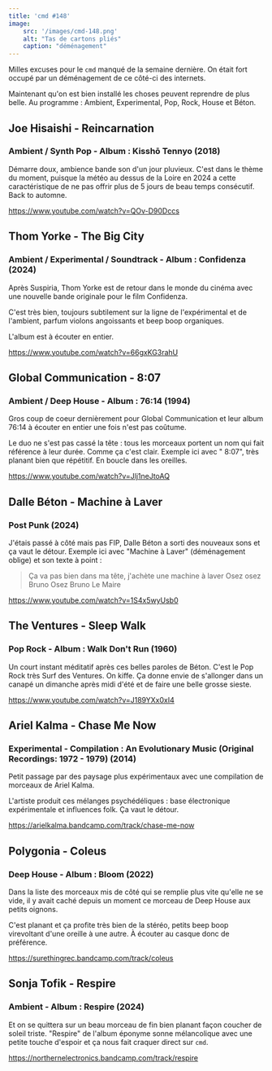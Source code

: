 ```yaml
---
title: 'cmd #148'
image:  
    src: '/images/cmd-148.png'
    alt: "Tas de cartons pliés" 
    caption: "déménagement"
---
```


Milles excuses pour le `cmd` manqué de la semaine dernière. On était fort occupé par un déménagement de ce côté-ci des internets. 

Maintenant qu'on est bien installé les choses peuvent reprendre de plus belle. Au programme : Ambient, Experimental, Pop, Rock, House et Béton.

## Joe Hisaishi - Reincarnation 
### Ambient / Synth Pop - Album : Kisshō Tennyo (2018)

Démarre doux, ambience bande son d'un jour pluvieux. C'est dans le thème du moment, puisque la météo au dessus de la Loire en 2024 a cette caractéristique de ne pas offrir plus de 5 jours de beau temps consécutif. Back to automne.

https://www.youtube.com/watch?v=QOv-D90Dccs

## Thom Yorke - The Big City 
### Ambient / Experimental / Soundtrack - Album : Confidenza (2024)

Après Suspiria, Thom Yorke est de retour dans le monde du cinéma avec une nouvelle bande originale pour le film Confidenza.

C'est très bien, toujours subtilement sur la ligne de l'expérimental et de l'ambient, parfum violons angoissants et beep boop organiques.

L'album est à écouter en entier.

https://www.youtube.com/watch?v=66gxKG3rahU

## Global Communication - 8:07 
### Ambient / Deep House - Album : 76:14 (1994)

Gros coup de coeur dernièrement pour Global Communication et leur album 76:14 à écouter en entier une fois n'est pas coûtume.

Le duo ne s'est pas cassé la tête : tous les morceaux portent un nom qui fait référence à leur durée. Comme ça c'est clair. Exemple ici avec " 8:07", très planant bien que répétitif. En boucle dans les oreilles.

https://www.youtube.com/watch?v=Jlj1neJtoAQ

## Dalle Béton - Machine à Laver 
### Post Punk (2024)

J'étais passé à côté mais pas FIP, Dalle Béton a sorti des nouveaux sons et ça vaut le détour. Exemple ici avec "Machine à Laver" (déménagement oblige) et son texte à point :

> Ça va pas bien dans ma tête, j'achète une machine à laver
> Osez osez Bruno Osez Bruno Le Maire

https://www.youtube.com/watch?v=1S4x5wyUsb0

## The Ventures - Sleep Walk 
### Pop Rock - Album : Walk Don't Run (1960)

Un court instant méditatif après ces belles paroles de Béton. C'est le Pop Rock très Surf des Ventures. On kiffe. Ça donne envie de s'allonger dans un canapé un dimanche après midi d'été et de faire une belle grosse sieste.

https://www.youtube.com/watch?v=J189YXx0xI4

## Ariel Kalma - Chase Me Now 
### Experimental - Compilation : An Evolutionary Music (Original Recordings: 1972 - 1979) (2014)

Petit passage par des paysage plus expérimentaux avec une compilation de morceaux de Ariel Kalma. 

L'artiste produit ces mélanges psychédéliques : base électronique expérimentale et influences folk. Ça vaut le détour.

https://arielkalma.bandcamp.com/track/chase-me-now

## Polygonia - Coleus 
### Deep House - Album : Bloom (2022)

Dans la liste des morceaux mis de côté qui se remplie plus vite qu'elle ne se vide, il y avait caché depuis un moment ce morceau de Deep House aux petits oignons.

C'est planant et ça profite très bien de la stéréo, petits beep boop virevoltant d'une oreille à une autre. À écouter au casque donc de préférence. 

https://surethingrec.bandcamp.com/track/coleus

## Sonja Tofik - Respire 
### Ambient - Album : Respire (2024)

Et on se quittera sur un beau morceau de fin bien planant façon coucher de soleil triste. "Respire" de l'album éponyme sonne mélancolique avec une petite touche d'espoir et ça nous fait craquer direct sur `cmd`.

https://northernelectronics.bandcamp.com/track/respire
